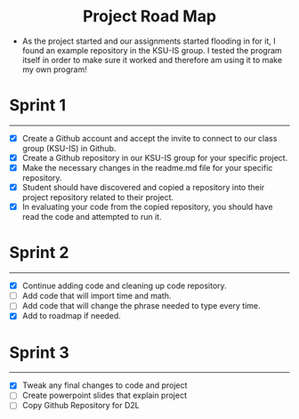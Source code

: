 <h1 align="center"> Project Road Map </h1>

- As the project started and our assignments started flooding in for it, I found an example repository in the KSU-IS group. I tested the program itself in order to make sure it worked and therefore am using it to make my own program!


# Sprint 1
***
- [X] Create a Github account and accept the invite to connect to our class group (KSU-IS) in Github.
- [X] Create a Github repository in our KSU-IS group for your specific project.
- [X] Make the necessary changes in the readme.md file for your specific repository. 
- [X] Student should have discovered and copied a repository into their project repository related to their project. 
- [X] In evaluating your code from the copied repository, you should have read the code and attempted to run it.

# Sprint 2 
***
- [X] Continue adding code and cleaning up code repository.
- [ ] Add code that will import time and math.
- [ ] Add code that will change the phrase needed to type every time.
- [X] Add to roadmap if needed.

# Sprint 3
***
- [X] Tweak any final changes to code and project
- [ ] Create powerpoint slides that explain project
- [ ] Copy Github Repository for D2L
